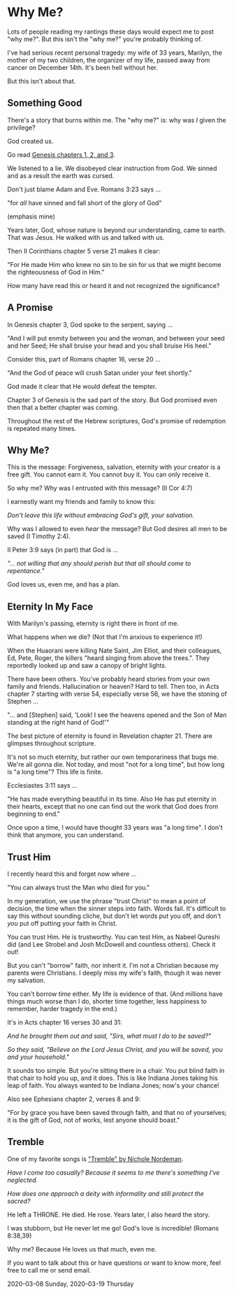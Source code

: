 # Why Me?

Lots of people reading my rantings these days would expect me to post
"why me?". But this isn't the "why me?" you're probably thinking of.

I've had serious recent personal tragedy: my wife of 33 years,
Marilyn, the mother of my two children, the organizer of my life,
passed away from cancer on December 14th. It's been hell without her.

But this isn't about that.

## Something Good

There's a story that burns within me.
The "why me?" is: why was *I* given the privilege?

God created us.

Go read [Genesis chapters 1, 2, and 3](https://www.biblegateway.com/passage/?search=genesis%201-3&version=NASB).

We listened to a lie. We disobeyed clear instruction from God.
We sinned and as a result the earth was cursed.

Don't just blame Adam and Eve. Romans 3:23 says ...

"for *all* have sinned and fall short of the glory of God"

(emphasis mine)

Years later, God, whose nature is beyond our understanding,
came to earth. That was Jesus. He walked with us and talked with us.

Then II Corinthians chapter 5 verse 21 makes it clear:

"For He made Him who knew no sin to be sin for us
that we might become the righteousness of God in Him."

How many have read this or heard it and not recognized the significance?

## A Promise

In Genesis chapter 3, God spoke to the serpent, saying ...

"And I will put enmity between you and the woman, and between your seed
and her Seed; He shall bruise your head and you shall bruise His heel."

Consider this, part of Romans chapter 16, verse 20 ...

"And the God of peace will crush Satan under your feet shortly."

God made it clear that He would defeat the tempter.

Chapter 3 of Genesis is the sad part of the story.
But God promised even then that a better chapter was coming.

Throughout the rest of the Hebrew scriptures,
God's promise of redemption is repeated many times.

## Why Me?

This is the message:
Forgiveness, salvation, eternity with your creator
is a free gift. You cannot earn it. You cannot buy it.
You can only receive it.

So why me? Why was I entrusted with this message? (II Cor 4:7)

I earnestly want my friends and family to know this:

*Don't leave this life without embracing God's gift, your salvation.*

Why was I allowed to even *hear* the message?
But God desires all men to be saved (I Timothy 2:4).

II Peter 3:9 says (in part) that God is ... 

*"... not willing that any should perish
but that all should come to repentance."*

God loves us, even me, and has a plan.

## Eternity In My Face

With Marilyn's passing, eternity is right there in front of me.

What happens when we die? (Not that I'm anxious to experience it!)

When the Huaorani were killing Nate Saint, Jim Elliot, and their
colleagues, Ed, Pete, Roger, the killers "heard singing from above
the trees.". They reportedly looked up and saw a canopy of bright lights.

There have been others. You've probably heard stories from your own
family and friends. Hallucination or heaven? Hard to tell. Then too,
in Acts chapter 7 starting with verse 54, especially verse 56,
we have the stoning of Stephen ...

"... and [Stephen] said, 'Look! I see the heavens opened
and the Son of Man standing at the right hand of God!'"

The best picture of eternity is found in Revelation chapter 21.
There are glimpses throughout scripture.

It's not so much eternity, but rather our own temporariness that bugs me.
We're all gonna die. Not today, and most "not for a long time", but how
long is "a long time"? This life is finite.

Ecclesiastes 3:11 says ... 

"He has made everything beautiful in its time. Also He has put eternity
in their hearts, except that no one can find out the work that God does
from beginning to end."

Once upon a time, I would have thought 33 years was "a long time".
I don't think that anymore, you can understand.

## Trust Him

I recently heard this and forget now where ...

"You can always trust the Man who died for you."

In my generation, we use the phrase "trust Christ" to mean
a point of decision, the time when the sinner steps into faith.
Words fail. It's difficult to say this without sounding cliche,
but don't let words put you off, and don't *you* put off
putting your faith in Christ.

You can trust Him. He is trustworthy. You can test Him,
as Nabeel Qureshi did (and Lee Strobel and Josh McDowell
and countless others). Check it out!

But you can't "borrow" faith, nor inherit it.
I'm not a Christian because my parents were Christians.
I deeply miss my wife's faith, though it was never my salvation.

You can't borrow *time* either. My life is evidence of that.
(And millions have things much worse than I do, shorter time together,
less happiness to remember, harder tragedy in the end.)

It's in Acts chapter 16 verses 30 and 31:

*And he brought them out and said, "Sirs, what must I do to be saved?"*

*So they said, "Believe on the Lord Jesus Christ, and you will be saved,
you and your household."*

It sounds too simple. But you're sitting there in a chair.
You put blind faith in that chair to hold you up, and it does.
This is like Indiana Jones taking his leap of faith. You always wanted
to be Indiana Jones; now's your chance!

Also see Ephesians chapter 2, verses 8 and 9:

"For by grace you have been saved through faith, and that no of yourselves;
it is the gift of God, not of works, lest anyone should boast."

## Tremble

One of my favorite songs is
["Tremble" by Nichole Nordeman](https://www.youtube.com/watch?v=vt-MRp1Q3BI).

*Have I come too casually?
Because it seems to me there's something I've neglected.*

*How does one approach a deity
with informality and still protect the sacred?*

He left a THRONE. He died. He rose. Years later, I also heard the story.

I was stubborn, but He never let me go!
God's love is incredible! (Romans 8:38,39)

Why me?
Because He loves us that much, even me.

If you want to talk about this or have questions
or want to know more, feel free to call me or send email.

2020-03-08 Sunday, 2020-03-19 Thursday


